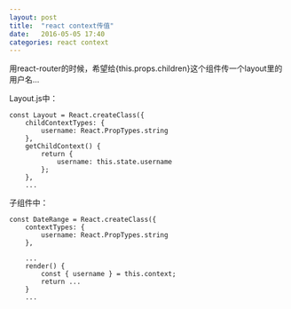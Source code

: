 ```yaml
---
layout: post
title:  "react context传值"
date:   2016-05-05 17:40
categories: react context
---
```


用react-router的时候，希望给{this.props.children}这个组件传一个layout里的用户名...

Layout.js中：<!--more-->

    const Layout = React.createClass({
        childContextTypes: {
            username: React.PropTypes.string
        },
        getChildContext() {
            return {
                username: this.state.username
            };
        },
        ...

子组件中：

    const DateRange = React.createClass({
        contextTypes: {
            username: React.PropTypes.string
        },

        ...
        render() {
            const { username } = this.context;
            return ...
        }
        ...


